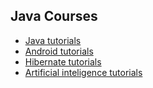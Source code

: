 ## Java Courses
 
 * [Java tutorials](./java.md)
 * [Android tutorials](./android.md)
 * [Hibernate tutorials](./hibernate.md)
 * [Artificial inteligence tutorials](./ai.md)
